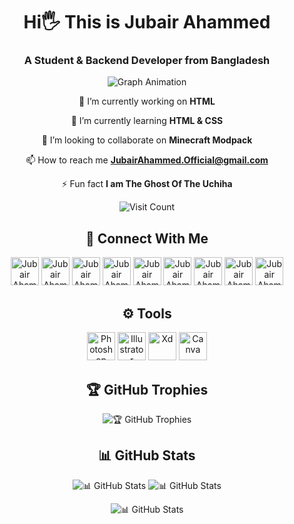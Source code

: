 <!-- Heading -->
<h1 align="center">Hi🖐 This is Jubair Ahammed</h1>
<h3 align="center">A Student & Backend Developer from Bangladesh</h3>

<!-- Graph Animation -->
<div align="center">
 
   ![Graph Animation](https://github.com/JubairAhammed-Official/GitHub-Graph/blob/main/Graph-Animation/github-contribution-grid-snake-dark.svg)

</div>

<!-- Status -->
<div align="center">

   <p >🔭 I’m currently working on <b>HTML</b></p>
   <p >🌱 I’m currently learning <b>HTML & CSS</b></p>
   <p >👯 I’m looking to collaborate on <b>Minecraft Modpack</b></p>
   <p >📫 How to reach me <a href="mailto:JubairAhammed.Official@gmail.com"><b>JubairAhammed.Official@gmail.com</b></a></p>
   <p >⚡ Fun fact <b>I am The Ghost Of The Uchiha</b></p>

</div>

<!-- Visit Count -->
<div align="center">

   ![Visit Count](https://visitcount.itsvg.in/api?id=JubairAhammed-Official&icon=2&color=3)

</div>

<!-- 🔗 Social Links -->
<h2 align="center">🔗 Connect With Me</h2>

<div align="center">

   <a href="https://www.facebook.com/JubairUchiha" target="_blank" rel="noreferrer"><img src="https://www.vectorlogo.zone/logos/facebook/facebook-official.svg" alt="Jubair Ahammed" height="45px"></a>
   <a href="https://www.linkedin.com/in/Jubair-Ahammed" target="_blank" rel="noreferrer"><img src="https://www.vectorlogo.zone/logos/linkedin/linkedin-tile.svg" alt="Jubair Ahammed" height="45px"></a>
   <a href="https://www.behance.net/Jubair-Ahammed" target="_blank" rel="noreferrer"><img src="https://cdn.jsdelivr.net/gh/devicons/devicon/icons/behance/behance-original.svg" alt="Jubair Ahammed" height="45px"></a>
   <a href="https://twitter.com/Jubair__Ahammed" target="_blank" rel="noreferrer"><img src="https://www.vectorlogo.zone/logos/twitter/twitter-tile.svg" alt="Jubair Ahammed" height="45px"></a>
   <a href="https://medium.com/@Jubair-Ahammed" target="_blank" rel="noreferrer"><img src="https://cdn-icons-png.flaticon.com/512/5968/5968906.png" alt="Jubair Ahammed" height="45px"></a>
   <a href="https://stackoverflow.com/users/20461938/Jubair-Ahammed" target="_blank" rel="noreferrer"><img src="https://www.vectorlogo.zone/logos/stackoverflow/stackoverflow-tile.svg" alt="Jubair Ahammed" height="45px"></a>
   <a href="https://www.reddit.com/user/JubairAhammed" target="_blank" rel="noreferrer"><img src="https://www.vectorlogo.zone/logos/reddit/reddit-tile.svg" alt="Jubair Ahammed" height="45px"></a>
   <a href="https://www.pinterest.com/Jubair__Ahammed/" target="_blank" rel="noreferrer"><img src="https://www.vectorlogo.zone/logos/pinterest/pinterest-icon.svg" alt="Jubair Ahammed" height="45px"></a>
   <a href="https://dribbble.com/Jubair-Ahammed/about" target="_blank" rel="noreferrer"><img src="https://www.vectorlogo.zone/logos/dribbble/dribbble-icon.svg" alt="Jubair Ahammed" height="45px"></a>
   
</div>

<!-- ⚙️ Tools -->
<h2 align="center">⚙️ Tools</h2>

<div align="center">
   
   <a href="www.adobe.com/products/photoshop.html" target="_blank" rel="noreferrer"><img src="https://cdn.jsdelivr.net/gh/devicons/devicon/icons/photoshop/photoshop-line.svg" alt="Photoshop" height="45px"></a>
   <a href="https://www.adobe.com/products/illustrator.html" target="_blank" rel="noreferrer"><img src="https://www.vectorlogo.zone/logos/adobe_illustrator/adobe_illustrator-icon.svg" alt="Illustrator" height="45px"></a>
   <a href="https://helpx.adobe.com/xd/get-started.html" target="_blank" rel="noreferrer"><img src="https://cdn.jsdelivr.net/gh/devicons/devicon/icons/xd/xd-line.svg" alt="Xd" height="45px"></a>
   <a href="https://www.canva.com/" target="_blank" rel="noreferrer"><img src="https://cdn.jsdelivr.net/gh/devicons/devicon/icons/canva/canva-original.svg" alt="Canva" height="45px"></a>
   
</div>

<!-- 🏆 GitHub Trophies -->
<h2 align="center">🏆 GitHub Trophies</h2>

<div align="center">

   ![🏆 GitHub Trophies](https://github-profile-trophy.vercel.app/?username=JubairAhammed-Official&theme=matrix&no-frame=false&no-bg=false&margin-w=4)

</div>

<!-- 📊 GitHub Stats -->
<h2 align="center">📊 GitHub Stats</h2>

<div align="center">
 
   ![📊 GitHub Stats](https://github-readme-streak-stats.herokuapp.com/?user=JubairAhammed-Official&theme=chartreuse-dark&hide_border=false)
   ![📊 GitHub Stats](https://github-readme-stats.vercel.app/api?username=JubairAhammed-Official&theme=chartreuse-dark&hide_border=false&count_private=false)
   
</div>

<div align="center">
 
   ![📊 GitHub Stats](https://github-readme-stats.vercel.app/api/top-langs/?username=JubairAhammed-Official&theme=chartreuse-dark&hide_border=false&include_all_commits=true&count_private=false&layout=compact)
   
</div>

<!-- Made By Jubair Ahammed -->
